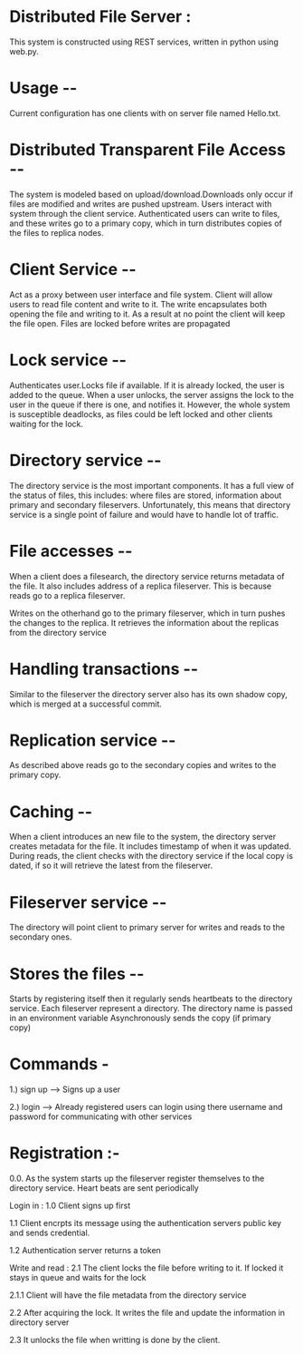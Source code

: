 # Distributed File Server :
This system is constructed using REST services, written in python using web.py.

# Usage --
Current configuration has one clients with on server file named Hello.txt.

# Distributed Transparent File Access --
The system is modeled based on upload/download.Downloads only occur if files are modified and writes are pushed upstream. Users interact with system through the client service. Authenticated users can write to files, and these writes go to a primary copy, which in turn distributes copies of the files to replica nodes.

# Client Service --
Act as a proxy between user interface and file system. Client will allow users to read file content and write to it. The write encapsulates both opening the file and writing to it. As a result at no point the client will keep the file open. Files are locked before writes are propagated

# Lock service --
Authenticates user.Locks file if available. If it is already locked, the user is added to the queue.
When a user unlocks, the server assigns the lock to the user in the queue if there is one, and notifies it.
However, the whole system is susceptible deadlocks, as files could be left locked and other clients waiting for the lock.

# Directory service --
The directory service is the most important components. It has a full view of the status of files, this includes: where files are stored, information about primary and secondary fileservers. Unfortunately, this means that directory service is a single point of failure and would have to handle lot of traffic.

# File accesses --
When a client does a filesearch, the directory service returns metadata of the file. It also includes address of a replica fileserver. This is because reads go to a replica fileserver.

Writes on the otherhand go to the primary fileserver, which in turn pushes the changes to the replica. It retrieves the information about the replicas from the directory service

# Handling transactions --
Similar to the fileserver the directory server also has its own shadow copy, which is merged at a successful commit.

# Replication service --
As described above reads go to the secondary copies and writes to the primary copy.

# Caching --
When a client introduces an new file to the system, the directory server creates metadata for the file. It includes timestamp of when it was updated. During reads, the client checks with the directory service if the local copy is dated, if so it will retrieve the latest from the fileserver.

# Fileserver service --
The directory will point client to primary server for writes and reads to the secondary ones.

# Stores the files --
Starts by registering itself then it regularly sends heartbeats to the directory service.
Each fileserver represent a directory. The directory name is passed in an environment variable
Asynchronously sends the copy (if primary copy)

# Commands -
1.) sign up --> Signs up a user

2.) login --> Already registered users can login using there username and password for communicating with other services


# Registration :-
0.0. As the system starts up the fileserver register themselves to the directory service. Heart beats are sent periodically

 Login in :
1.0 Client signs up first

1.1 Client encrpts its message using the authentication servers public key and sends credential.

1.2 Authentication server returns a token

Write and read :
2.1 The client locks the file before writing to it. If locked it stays in queue and waits for the lock

2.1.1 Client will have the file metadata from the directory service

2.2 After acquiring the lock. It writes the file and update the information in directory server

2.3 It unlocks the file when writting is done by the client.
